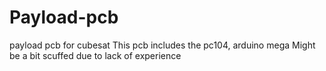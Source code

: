 # Payload-pcb
payload pcb for cubesat
This pcb includes the pc104, arduino mega
Might be a bit scuffed due to lack of experience
